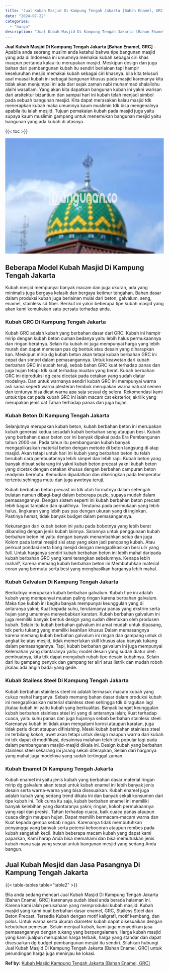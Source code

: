 ```yaml
---
title: "Jual Kubah Masjid Di Kampung Tengah Jakarta [Bahan Enamel, GRC]"
date: "2024-07-22"
categories: 
  - "harga"
description: "Jual Kubah Masjid Di Kampung Tengah Jakarta [Bahan Enamel, GRC]. Bila anda sedang mencari Jual Kubah Masjid Di Kampung Tengah Jakarta [Bahan Enamel, GRC] k..."
---
```


**Jual Kubah Masjid Di Kampung Tengah Jakarta \[Bahan Enamel, GRC\]** – Apabila anda seorang muslim anda ketahui bahwa tipe bangunan masjid yang ada di Indonesia ini umumnya memakai kubah sebagai ciri khas maupun pertanda kalau itu merupakan masjid. Meskipun design dan juga bahan dari pembangunan kubah itu sendiri berlainan tapi hampir keseluruhan mesjid memakai kubah sebagai ciri khasnya. bila kita telusuri asal muasal kubah ini sebagai bangunan khusus pada masjid karenanya kita tidak akan menjumpai ini ada dari sejak zaman nabi muhammad shalallohu alaihi wasallam. Yang akan kita dapatkan bangunan kubah ini yakni warisan dari arsitektur bizantium dan sampai hari ini kubah telah menjadi simbol pada sebuah bangunan mesjid. Kita dapat merasakan kalau masjid tdk menerapkan kubah maka umumnya kaum muslimin tdk bisa mengenalnya apabila itu ialah mesjid. Tujuan pemakaian kubah pada masjid juga yaitu supaya kaum muslimin gampang untuk menemukan bangunan mesjid yaitu bangunan yang ada kubah di atasnya.

{{< toc >}}

![Jual Kubah Masjid Di Kampung Tengah Jakarta [Bahan Enamel, GRC]](/images/jual-kubah-masjid-30.png)

## Beberapa Model Kubah Masjid Di Kampung Tengah Jakarta

Kubah mesjid mempunyai banyak macam dan juga ukuran, ada yang minimalis juga bergaya kelasik dan bergaya ketimur tengahan. Bahan dasar dalam produksi kubah juga berlainan mulai dari beton, galvalum, seng, enamel, stainless sd fiber. Berikut ini yakni beberapa tipe kubah masjid yang akan kami kemukakan satu persatu terhadap anda.

### Kubah GRC Di Kampung Tengah Jakarta

Kubah GRC adalah kubah yang berbahan dasar dari GRC. Kubah ini hampir mirip dengan kubah beton cuman bedanya yaitu lebih halus permukaannya dan ringan beratnya. Selain itu kubah ini juga mempunyai harga yang lebih murah dan dapat memesan pas dg bentuk atau desain yang diharapkan kan. Meskipun mirip dg kubah beton akan tetapi kubah berbahan GRC ini cepat dan simpel dalam pemasangannya. Untuk keawetan dari kubah berbahan GRC ini sudah teruji, sebab bahan GRC kuat terhadap panas dan juga hujan tetapi tdk kuat terhadap muatan yang berat. Kubah berbahan GRC ini diproduksi dg cara dicetak pada cetakan yang sudah diatur modelnya. Dan untuk warnanya sendiri kubah GRC ini mempunyai warna asli sama seperti warna plesteran tembok merupakan warna natural semen dan tentunya bisa dicat warna apa saja sesuai dg selera. Rekomendasi kami untuk tipe cat pada kubah GRC ini ialah macam cat eksterior, akrilik yang merupakan jenis cat Tahan terhadap panas dan juga hujan.

### Kubah Beton Di Kampung Tengah Jakarta

Selanjutnya merupakan kubah beton, kubah berbahan beton ini merupakan kubah generasi kedua sesudah kubah berbahan seng ataupun besi. Kubah yang berbahan dasar beton cor ini banyak dipakai pada Era Pembangunan tahun 2000-an. Pada tahun itu pembangunan kubah banyak mengaplikasikan material beton dengan metode di beton langsung di atap masjid. Akan tetapi untuk hari ini kubah yang berbahan beton itu telah berubah cara pembuatannya lebih simpel dan lebih rapi. Kubah beton yang banyak dibuat sekarang ini yakni kubah beton precast yakni kubah beton yang dicetak dengan cetakan khusus dengan berbahan campuran beton readymix bermutu. Kemudian dipadatkan dan dikeringkan pada temperatur tertentu sehingga mutu dan juga awetnya teruji.

Kubah berbahan beton precast ini tdk utuh formatnya dalam setengah bulatan namun dibagi-bagi dalam beberapa puzle, supaya mudah dalam pemasangannya. Dengan sistem seperti ini kubah berbahan beton precast lebih bagus tampilan dan qualitinya. Terutama pada permukaan yang lebih halus, lingkaran yang lebih pas pas dengan ukuran yang di inginkan. Pastinya hemat, tidak banyak budget dalam pemasangannya.

Kekurangan dari kubah beton ini yaitu pada bobotnya yang lebih berat dibanding dengan jenis kubah lainnya. Sarannya untuk penggunaan kubah berbahan beton ini yaitu dengan banyak menambahkan selup dan juga Kolom pada lantai mesjid sisi atap yang akan jadi penopang kubah. Atau perkuat pondasi serta tiang mesjid dengan mengaplikasikan besi ulir yang full. Untuk harganya sendiri kubah berbahan beton ini lebih mahal daripada kubah berbahan GRC yang kami terangkan sebelumnya. Kenapa lebih mahal?, karena memang kubah berbahan beton ini Membutuhkan material coran yang bermutu serta besi yang menghasilkan harganya lebih mahal.

### Kubah Galvalum Di Kampung Tengah Jakarta

Berikutnya merupakan kubah berbahan galvalum. Kubah tipe ini adalah kubah yang mempunyai muatan paling ringan karena berbahan galvalum. Maka tipe kubah ini begitu banyak mempunyai keunggulan yang di antaranya yakni; Kuat kepada suhu, terutamanya panas yang ekstrim serta hujan yang umumnya menyebabkan karatan. Kubah berbahan galvalum ini juga memiliki banyak bentuk design yang sudah ditentukan oleh produsen kubah. Selain itu kubah berbahan galvalum ini amat mudah untuk dipasang, tdk perlu tukang yang memiliki keahlian khusus Dalam memasangnya karena memang kubah berbahan galvalum ini ringan dan gampang untuk di angkat ke atas mesjid, tidak memerlukan skill khusus atau banyak tukang dalam pemasangannya. Tapi, kubah berbahan galvalum ini juga mempunyai Kelemahan yang diantaranya yaitu; model desain yang sudah diatur oleh pembuatnya, kita tdk dapat mengubah rubah tipe desain kubahnya. Selain dari itu gampang penyok dan gampang ter aliri arus listrik dan mudah roboh jikalau ada angin badai yang gede.

### Kubah Stailess Steel Di Kampung Tengah Jakarta

Kubah berbahan stainless steel ini adalah termasuk macam kubah yang cukup mahal harganya. Sebab memang bahan dasar dalam produksi kubah ini mengaplikasikan material stainless steel sehingga tdk diragukan lagi jikalau kubah ini yaitu kubah yang berkualitas. Banyak banget keunggulan kubah berbahan stainless steel ini yang di antaranya ialah; Kuat terhadap cuaca, yaitu suhu panas dan juga hujannya sebab berbahan stainless steel. Karenanya kubah ini tidak akan mengalami korosi ataupun karatan, juga tidak perlu dicat ataupun difinishing. Meski kubah berbahan stainless steel ini terbilang kokoh, awet akan tetapi untuk design maupun warna dari kubah ini tdk dapat di modifikasi, desainnya malahan telah tdk popular lagi pada dalam pembangunan masjid-masjid dikala ini. Design kubah yang berbahan stainless steel sekarang ini jarang sekali diterapkan, Selain dari harganya yang mahal juga modelnya yang sudah tertinggal zaman.

### Kubah Enamel Di Kampung Tengah Jakarta

Kubah enamel ini yaitu jenis kubah yang berbahan dasar material ringan mirip dg galvalum akan tetapi untuk kubah enamel ini lebih banyak jenis desain serta warna-warna yang bisa disesuaikan. Kubah enamel juga adalah kubah yang sedang trend dikala ini dan banyak sekali konsumen dari tipe kubah ini. Tdk cuma itu saja, kubah berbahan enamel ini memiliki banyak kelebihan yang diantaranya yakni; ringan, kokoh permukaannya yang rapi dan presisi, Tahan terhadap cuaca, baik cuaca panas ataupun cuaca dingin maupun hujan. Dapat memilih bermacam-macam warna dan Kuat kepada gempa sebab ringan. Karenanya tidak membutuhkan penyangga yang banyak serta potensi kebocoran ataupun rembes pada kubah sangatlah kecil. Itulah beberapa macam kubah yang dapat kami paparkan, Kami harap Anda bisa memahami dan bisa memutuskan jenis kubah mana saja yang sesuai untuk bangunan mesjid yang sedang Anda bangun.

## Jual Kubah Mesjid dan Jasa Pasangnya Di Kampung Tengah Jakarta

{{< table-tables table="table2" >}}

Bila anda sedang mencari Jual Kubah Masjid Di Kampung Tengah Jakarta \[Bahan Enamel, GRC\] karenanya sudah ideal anda berada halaman ini. Karena kami ialah perusahaan yang memproduksi kubah masjid. Kubah masjid yang kami buat berbahan dasar enamel, GRC, Stailess Steel dan Beton Precast. Tersedia Kubah dengan motif kaligrafi, motif kembang, dan polos. Untuk warna serta ukuran diameter kubah dapat disesuaikan dengan kebutuhan pemesan. Selain menjual kubah, kami juga menyedikan jasa pemasangannya dengan tukang yang berpengalaman. Harga kubah masjid yang kami jualpun merupakan harga terbaik, harga yang standar dan dapat disesuaikan dg budget pembangunan mesjid itu sendiri. Silahkan hubungi Jual Kubah Masjid Di Kampung Tengah Jakarta \[Bahan Enamel, GRC\] untuk perundingan harga juga meninjau ke lokasi.

**Ref by:** [Kubah Masjid Kampung Tengah Jakarta [Bahan Enamel, GRC]](https://id.wikipedia.org/wiki/Kubah)
